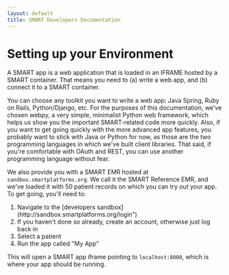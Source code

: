 ```yaml
---
layout: default
title: SMART Developers Documentation
---
```


# Setting up your Environment

A SMART app is a web application that is loaded in an IFRAME hosted by a SMART
container. That means you need to (a) write a web app, and (b) connect it to a
SMART container.

You can choose any toolkit you want to write a web app: Java Spring, Ruby on
Rails, Python/Django, etc. For the purposes of this documentation, we've chosen
webpy, a very simple, minimalist Python web framework, which helps us show you
the important SMART-related code more quickly. Also, if you want to get going
quickly with the more advanced app features, you probably want to stick with
Java or Python for now, as those are the two programming languages in which
we've built client libraries. That said, if you're comfortable with OAuth and
REST, you can use another programming language without fear.

We also provide you with a SMART EMR hosted at `sandbox.smartplatforms.org`. We
call it the SMART Reference EMR, and we've loaded it with 50 patient records on
which you can try out your app. To get going, you'll need to:

<ol>
  <li>Navigate to the [developers sandbox](http://sandbox.smartplatforms.org/login")</li>
  <li>If you haven't done so already, create an account, otherwise just log back in </li>
  <li>Select a patient </li>
  <li>Run the app called &quot;My App&quot; </li>
</ol>

This will open a SMART app iframe pointing to `localhost:8000`, which is where
your app should be running.
